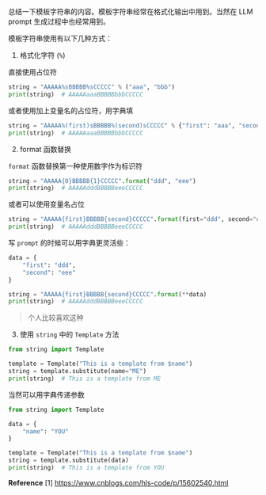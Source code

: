 总结一下模板字符串的内容。模板字符串经常在格式化输出中用到。当然在 LLM prompt 生成过程中也经常用到。


模板字符串使用有以下几种方式：

1. 格式化字符 (`%`)

直接使用占位符
```python
string = "AAAAA%sBBBBB%sCCCCC" % ("aaa", "bbb")
print(string)  # AAAAAaaaBBBBBbbbCCCCC
```

或者使用加上变量名的占位符，用字典填
```python
string = "AAAAA%(first)sBBBBB%(second)sCCCCC" % {"first": "aaa", "second": "bbb"}
print(string)  # AAAAAaaaBBBBBbbbCCCCC
```




2. format 函数替换

`format` 函数替换第一种使用数字作为标识符
```python
string = "AAAAA{0}BBBBB{1}CCCCC".format("ddd", "eee")
print(string)  # AAAAAdddBBBBBeeeCCCCC
```
或者可以使用变量名占位
```python
string = "AAAAA{first}BBBBB{second}CCCCC".format(first="ddd", second="eee")
print(string)  # AAAAAdddBBBBBeeeCCCCC
```
写 `prompt` 的时候可以用字典更灵活些：
```python
data = {
    "first": "ddd",
    "second": "eee"
}

string = "AAAAA{first}BBBBB{second}CCCCC".format(**data)
print(string)  # AAAAAdddBBBBBeeeCCCCC
```
> 个人比较喜欢这种


3. 使用 `string` 中的 `Template` 方法
```python
from string import Template

template = Template("This is a template from $name")
string = template.substitute(name="ME")
print(string)  # This is a template from ME
```
当然可以用字典传递参数
```python
from string import Template

data = {
    "name": "YOU"
}

template = Template("This is a template from $name")
string = template.substitute(data)
print(string)  # This is a template from YOU
```



**Reference**
[1] https://www.cnblogs.com/hls-code/p/15602540.html